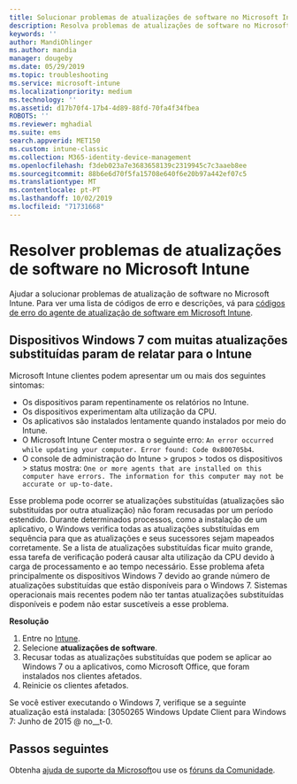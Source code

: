```yaml
---
title: Solucionar problemas de atualizações de software no Microsoft Intune-Azure | Microsoft Docs
description: Resolva problemas de atualizações de software no Microsoft Intune.
keywords: ''
author: MandiOhlinger
ms.author: mandia
manager: dougeby
ms.date: 05/29/2019
ms.topic: troubleshooting
ms.service: microsoft-intune
ms.localizationpriority: medium
ms.technology: ''
ms.assetid: d17b70f4-17b4-4d89-88fd-70fa4f34fbea
ROBOTS: ''
ms.reviewer: mghadial
ms.suite: ems
search.appverid: MET150
ms.custom: intune-classic
ms.collection: M365-identity-device-management
ms.openlocfilehash: f3deb023a7e3683658139c2319945c7c3aaeb8ee
ms.sourcegitcommit: 88b6e6d70f5fa15708e640f6e20b97a442ef07c5
ms.translationtype: MT
ms.contentlocale: pt-PT
ms.lasthandoff: 10/02/2019
ms.locfileid: "71731668"
---
```

# <a name="troubleshoot-software-updates-in-microsoft-intune"></a>Resolver problemas de atualizações de software no Microsoft Intune

Ajudar a solucionar problemas de atualização de software no Microsoft Intune. Para ver uma lista de códigos de erro e descrições, vá para [códigos de erro do agente de atualização de software em Microsoft Intune](../protect/software-update-agent-error-codes.md).

## <a name="windows-7-devices-with-many-superseded-updates-stop-reporting-to-intune"></a>Dispositivos Windows 7 com muitas atualizações substituídas param de relatar para o Intune

Microsoft Intune clientes podem apresentar um ou mais dos seguintes sintomas:

- Os dispositivos param repentinamente os relatórios no Intune.  
- Os dispositivos experimentam alta utilização da CPU.
- Os aplicativos são instalados lentamente quando instalados por meio do Intune.
- O Microsoft Intune Center mostra o seguinte erro: `An error occurred while updating your computer. Error found: Code 0x800705b4`.
- O console de administração do Intune > grupos > todos os dispositivos > status mostra: `One or more agents that are installed on this computer have errors. The information for this computer may not be accurate or up-to-date.`

Esse problema pode ocorrer se atualizações substituídas (atualizações são substituídas por outra atualização) não foram recusadas por um período estendido. Durante determinados processos, como a instalação de um aplicativo, o Windows verifica todas as atualizações substituídas em sequência para que as atualizações e seus sucessores sejam mapeados corretamente. Se a lista de atualizações substituídas ficar muito grande, essa tarefa de verificação poderá causar alta utilização da CPU devido à carga de processamento e ao tempo necessário. Esse problema afeta principalmente os dispositivos Windows 7 devido ao grande número de atualizações substituídas que estão disponíveis para o Windows 7. Sistemas operacionais mais recentes podem não ter tantas atualizações substituídas disponíveis e podem não estar suscetíveis a esse problema.

**Resolução**

1. Entre no [Intune](https://go.microsoft.com/fwlink/?linkid=2090973).
2. Selecione **atualizações de software**.
3. Recusar todas as atualizações substituídas que podem se aplicar ao Windows 7 ou a aplicativos, como Microsoft Office, que foram instalados nos clientes afetados.
4. Reinicie os clientes afetados.

Se você estiver executando o Windows 7, verifique se a seguinte atualização está instalada: [3050265 Windows Update Client para Windows 7: Junho de 2015 @ no__t-0.

## <a name="next-steps"></a>Passos seguintes

Obtenha [ajuda de suporte da Microsoft](get-support.md)ou use os [fóruns da Comunidade](https://social.technet.microsoft.com/Forums/en-US/home?category=microsoftintune).